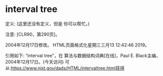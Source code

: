 # interval tree


定义:
(这里还没有定义，但是
你可以帮忙。)



注意:
[CLR90，第290页]。








2004年12月17日修改。
HTML页面格式化星期三三月13 12:42:46 2019。



引用如下:
“interval tree”，在
算法与数据结构词典[在线]，Paul E. Black主编，2004年12月17日。(今天访问)
可从:https://www.nist.gov/dads/HTML/intervaltree.html获得